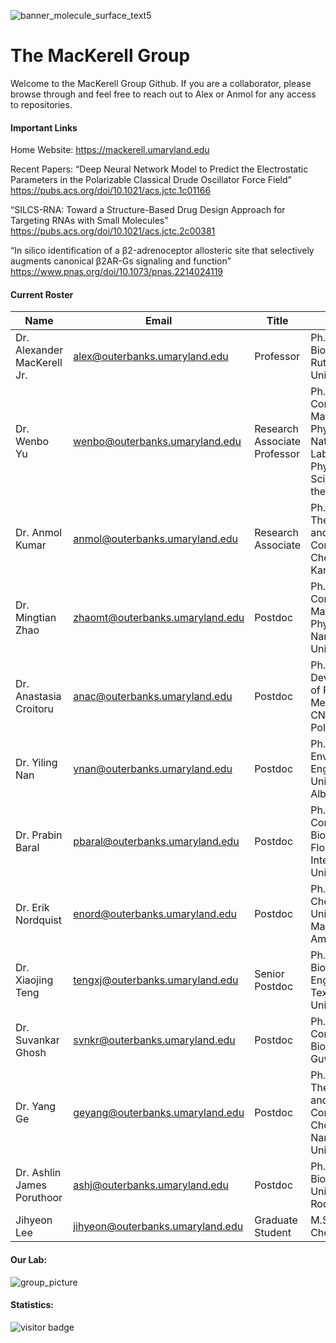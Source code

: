 ![banner_molecule_surface_text5](https://user-images.githubusercontent.com/11812946/167901785-f47fa24c-47b1-4676-b253-834026d4da2b.jpeg)

# The MacKerell Group

Welcome to the MacKerell Group Github. If you are a collaborator, please browse through and feel free to reach out to Alex or Anmol for any access to repositories.

#### Important Links

Home Website: https://mackerell.umaryland.edu

Recent Papers: 
“Deep Neural Network Model to Predict the Electrostatic Parameters in the Polarizable Classical Drude Oscillator Force Field”
https://pubs.acs.org/doi/10.1021/acs.jctc.1c01166

“SILCS-RNA: Toward a Structure-Based Drug Design Approach for Targeting RNAs with Small Molecules”
https://pubs.acs.org/doi/10.1021/acs.jctc.2c00381

“In silico identification of a β2-adrenoceptor allosteric site that selectively augments canonical β2AR-Gs signaling and function” 
https://www.pnas.org/doi/10.1073/pnas.2214024119


#### Current Roster

| Name | Email | Title | Degree |
|-|-|-|-|
| Dr. Alexander MacKerell Jr. | alex@outerbanks.umaryland.edu | Professor | Ph.D. Biochemistry, Rutgers University | 
| Dr. Wenbo Yu | wenbo@outerbanks.umaryland.edu | Research Associate Professor | Ph.D. Condensed Matter Physics, Hefei National Laboratory for Physical Sciences at the Microscale |
| Dr. Anmol Kumar | anmol@outerbanks.umaryland.edu | Research Associate | Ph.D. Theoretical and Computational Chemistry, IIT Kanpur, India | 
| Dr. Mingtian Zhao | zhaomt@outerbanks.umaryland.edu | Postdoc | Ph.D. Condensed Matter Physics, Nankai University |
| Dr. Anastasia Croitoru | anac@outerbanks.umaryland.edu | Postdoc | Ph.D. Development of Force Field Methods, CNRS - Ecole Polytechnique |
| Dr. Yiling Nan | ynan@outerbanks.umaryland.edu | Postdoc | Ph.D. Civil and Environmental Engineering, University of Alberta |
| Dr. Prabin Baral | pbaral@outerbanks.umaryland.edu | Postdoc | Ph.D. Computational Biophysics, Florida International University |
| Dr. Erik Nordquist | enord@outerbanks.umaryland.edu | Postdoc | Ph.D. Chemistry, University of Massachusetts Amherst |
| Dr. Xiaojing Teng | tengxj@outerbanks.umaryland.edu | Senior Postdoc | Ph.D. Biomedical Engineering, Texas A&M University |
| Dr. Suvankar Ghosh | svnkr@outerbanks.umaryland.edu | Postdoc | Ph.D. Computational Biology, IIT Guwahati |
| Dr. Yang Ge | geyang@outerbanks.umaryland.edu | Postdoc | Ph.D. Theoretical and Computational Chemistry, Nanjing University |
| Dr. Ashlin James Poruthoor | ashj@outerbanks.umaryland.edu | Postdoc | Ph.D. Biophysics, University of Rochester |
| Jihyeon Lee | jihyeon@outerbanks.umaryland.edu | Graduate Student | M.Sc. Chemistry |

#### Our Lab:

![group_picture](https://mackerell.umaryland.edu/Group_Pictures_files/group_photo_01292024.jpg)

#### Statistics:

![visitor badge](https://visitor-badge.glitch.me/badge?page_id=mackerell-lab)

